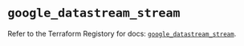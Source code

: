 # `google_datastream_stream`

Refer to the Terraform Registory for docs: [`google_datastream_stream`](https://registry.terraform.io/providers/hashicorp/google/5.11.0/docs/resources/datastream_stream).
